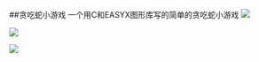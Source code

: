##贪吃蛇小游戏
一个用C和EASYX图形库写的简单的贪吃蛇小游戏
![](http://img-storage.qiniudn.com/15-8-12/71703599.jpg)

![](http://img-storage.qiniudn.com/15-8-12/71703599.jpg)

![](http://img-storage.qiniudn.com/15-8-12/51333498.jpg)
